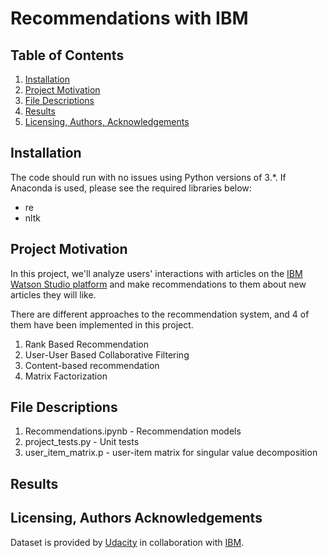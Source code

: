 # Recommendations with IBM
## Table of Contents
1. [Installation](#installation)
2. [Project Motivation](#project-motivation)
3. [File Descriptions](#file-descriptions)
4. [Results](#results)
5. [Licensing, Authors, Acknowledgements](#licensing-authors-acknowledgements)
## Installation
The code should run with no issues using Python versions of 3.*. If Anaconda is used, please see the required libraries below:
- re 
- nltk
## Project Motivation
In this project, we'll analyze users' interactions with articles on the [IBM Watson Studio platform](https://dataplatform.cloud.ibm.com/login) and make recommendations to them about new articles they will like.

There are different approaches to the recommendation system, and 4 of them have been implemented in this project.
1. Rank Based Recommendation
2. User-User Based Collaborative Filtering
3. Content-based recommendation
4. Matrix Factorization

## File Descriptions
1. Recommendations.ipynb - Recommendation models
2. project_tests.py - Unit tests
3. user_item_matrix.p - user-item matrix for singular value decomposition

## Results

## Licensing, Authors Acknowledgements
Dataset is provided by [Udacity](https://www.udacity.com/) in collaboration with [IBM](https://www.ibm.com/).
